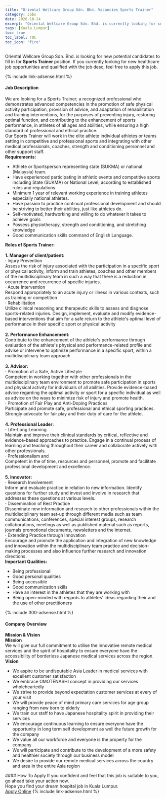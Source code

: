 ```yaml
---
title: "Oriental Wellcare Group Sdn. Bhd. Vacancies Sports Trainer" 
category: Jobs 
date: 2020-10-24 
excerpt: "Oriental Wellcare Group Sdn. Bhd. is currently looking for suitable person to fill in the Sports Trainer which positioned at Kuala Lumpur" 
tags: [Kuala Lumpur] 
toc: true 
toc_label: TOC 
toc_icon: "fire" 
--- 
```


<p>Oriental Wellcare Group Sdn. Bhd. is looking for new potential candidates to fill in for <b>Sports Trainer</b> position. If you currently looking for new healthcare job opportunities and qualified with the job desc, feel free to apply this job.
</p>{% include link-adsense.html %} 
<div><div><h4>Job Description</h4></div><div><div><span><div><div><div>We are looking for a Sports Trainer; a recognized professional who demonstrates advanced competencies in the promotion of safe physical activity participation, provision of advice, and adaptation of rehabilitation and training interventions, for the purposes of preventing injury, restoring optimal function, and contributing to the enhancement of sports performance, in athletes of all ages and abilities, while ensuring a high standard of professional and ethical practice.</div><div>Our Sports Trainer will work in the elite athlete individual athletes or teams setting in competitive and professional sports and integrating with other medical professionals, coaches, strength and conditioning personnel and other support staff.</div><div><strong>Requirements:</strong></div><div><ul><li>Athlete or Sportsperson representing state (SUKMA) or national (Malaysia) team.</li><li>Have experienced participating in athletic events and competitive sports including State (SUKMA) or National Level, according to established rules and regulations</li><li>Minimum 1 year of relevant working experience in training athletes especially national athletes.</li><li>Have passion to practice continual professional development and should be striving to better their abilities, just like athletes do.</li><li>Self-motivated, hardworking and willing to do whatever it takes to achieve goals</li><li>Possess physiotherapy, strength and conditioning, and stretching knowledge</li><li>Good communication skills command of English Language.</li></ul></div><div><strong>Roles of Sports Trainer:</strong><br>&#160;</div><div><strong>1.&#160;Manager of client/patient:</strong></div><div>&#183; Injury Prevention</div><div>Assess the risk of injury associated with the participation in a specific sport or physical activity, inform and train athletes, coaches and other members of the multidisciplinary team in such a way that there is a reduction in occurrence and recurrence of specific injuries.</div><div>&#183; Acute Intervention</div><div>Respond appropriately to an acute injury or illness in various contexts, such as training or competition</div><div>&#183; Rehabilitation</div><div>Utilize clinical reasoning and therapeutic skills to assess and diagnose sports-related injuries. Design, implement, evaluate and modify evidence-based interventions that aim for a safe return to the athlete's optimal level of performance in their specific sport or physical activity<br>&#160;</div><div><strong>2.&#160;Performance Enhancement:</strong></div><div>Contribute to the enhancement of the athlete's performance through evaluation of the athlete's physical and performance-related profile and advise or intervene to optimize performance in a specific sport, within a multidisciplinary team approach<br>&#160;</div><div><strong>3.&#160;Advisor:</strong></div><div>&#183; Promotion of a Safe, Active Lifestyle</div><div>Competent in working together with other professionals in the multidisciplinary team environment to promote safe participation in sports and physical activity for individuals of all abilities. Provide evidence-based advice regarding the optimal activity or sport for a specific individual as well as advice on the ways to minimize risk of injury and promote health.</div><div>&#183; Promotion of Fair Play and Anti-Doping Practices</div><div>Participate and promote safe, professional and ethical sporting practices. Strongly advocate for fair play and their duty of care for the athlete.<br>&#160;</div><div><strong>4.&#160;Professional Leader:</strong></div><div>&#183; Life-Long Learning</div><div>Maintain and improve their clinical standards by critical, reflective and evidence-based approaches to practice. Engage in a continual process of learning and teaching throughout their career and collaborate actively with other professionals.</div><div>&#183; Professionalism and</div><div>Competent in the of time, resources and personnel, promote and facilitate professional development and excellence.<br>&#160;</div><div><strong>5.&#160;Innovator:</strong></div><div>&#183; Research Involvement</div><div>Inform and evaluate practice in relation to new information. Identify questions for further study and invest and involve in research that addresses these questions at various levels.</div><div>&#183; Dissemination of Best Practice</div><div>Disseminate new information and research to other professionals within the multidisciplinary team set-up through different media such as team communications, conferences, special interest groups, research collaborations, meetings as well as published material such as reports, journals promotional documents, newsletters and the internet.</div><div>&#183; Extending Practice through Innovation</div><div>Encourage and promote the application and integration of new knowledge and innovation within the multidisciplinary team practice and decision-making processes and also influence further research and innovation directions.</div><div><strong>Important Qualities:</strong></div><ul><li>Being professional</li><li>Good personal qualities</li><li>Being accessible</li><li>Good communication skills</li><li>Have an interest in the athletes that they are working with</li><li>Being open-minded with regards to athletes' ideas regarding their and the use of other practitioners</li></ul></div></div></span></div></div></div> 
{% include 300-adsense.html %} 
<div><div><h4>Company Overview</h4></div><div><div><span><div><div>
<div><strong>Mission &amp; Vision</strong></div>
<div><strong>Mission</strong></div>
<div>We will give our full commitment to utilise the innovative remote medical services and the spirit of hospitality to ensure everyone have the accessibility of borderless Japanese medical services across the region.</div>
<div><strong>Vision</strong></div>
<ul>
<li>We aspire to be undisputable Asia Leader in medical services with excellent customer satisfaction</li>
<li>We embrace OMOTENASHI concept in providing our services wholeheartedly</li>
<li>We strive to provide beyond expectation customer services at every of your visit</li>
<li>We will provide peace of mind primary care services for age group ranging from new born to elderly</li>
<li>We train our staff to have Japanese hospitality spirit in providing their services</li>
<li>We encourage continuous learning to ensure everyone have the opportunity in long term self development as well the future growth for the company</li>
<li>We value all our workforce and everyone is the property for the company</li>
<li>We will participate and contribute to the development of a more safety and healthier society through our business model</li>
<li>We desire to provide our remote medical services across the country and area in the entire Asia region</li>
</ul>
</div></div></span></div></div></div> 
#### How To Apply 
If you confident and feel that this job is suitable to you, go ahead take your action now. <br/> 
Hope you find your dream hospital job in Kuala Lumpur. <br/> 
<a href="https://www.jobstreet.com.my/en/job/sports-trainer-4393662?jobId=jobstreet-my-job-4393662" class="btn btn--warning" target="_blank" rel="nofollow noopenner">Apply Online</a> 
{% include link-adsense.html %} 